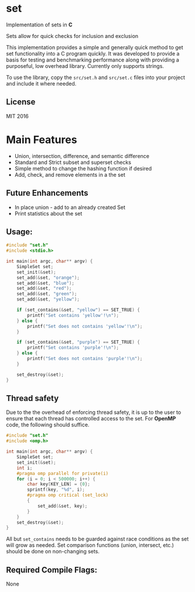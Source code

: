 # set
Implementation of sets in **C**

Sets allow for quick checks for inclusion and exclusion

This implementation provides a simple and generally quick method to get set functionality into a C program quickly. It was developed to provide a basis for testing and benchmarking performance along with providing a purposeful, low overhead library. Currently only supports strings.

To use the library, copy the `src/set.h` and `src/set.c` files into your project and include it where needed.

## License
MIT 2016

# Main Features

* Union, intersection, difference, and semantic difference
* Standard and Strict subset and superset checks
* Simple method to change the hashing function if desired
* Add, check, and remove elements in a the set

## Future Enhancements

* In place union - add to an already created Set
* Print statistics about the set


## Usage:
``` c
#include "set.h"
#include <stdio.h>

int main(int argc, char** argv) {
    SimpleSet set;
    set_init(&set);
    set_add(&set, "orange");
    set_add(&set, "blue");
    set_add(&set, "red");
    set_add(&set, "green");
    set_add(&set, "yellow");

    if (set_contains(&set, "yellow") == SET_TRUE) {
        printf("Set contains 'yellow'!\n");
    } else {
        printf("Set does not contains 'yellow'!\n");
    }

    if (set_contains(&set, "purple") == SET_TRUE) {
        printf("Set contains 'purple'!\n");
    } else {
        printf("Set does not contains 'purple'!\n");
    }

    set_destroy(&set);
}
```

## Thread safety

Due to the the overhead of enforcing thread safety, it is up to the user to
ensure that each thread has controlled access to the set. For **OpenMP** code,
the following should suffice.

``` c
#include "set.h"
#include <omp.h>

int main(int argc, char** argv) {
    SimpleSet set;
    set_init(&set);
    int i;
    #pragma omp parallel for private(i)
    for (i = 0; i < 500000; i++) {
        char key[KEY_LEN] = {0};
        sprintf(key, "%d", i);
        #pragma omp critical (set_lock)
        {
            set_add(&set, key);
        }
    }
    set_destroy(&set);
}
```

All but `set_contains` needs to be guarded against race conditions as the set
will grow as needed. Set comparison functions (union, intersect, etc.) should
be done on non-changing sets.

## Required Compile Flags:
   None
